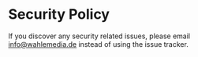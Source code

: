 # Security Policy

If you discover any security related issues, please email info@wahlemedia.de instead of using the issue tracker.
